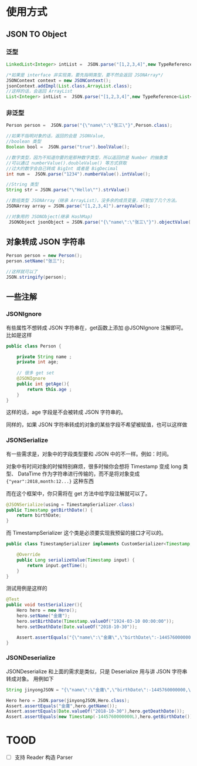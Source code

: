 # 使用方式

## JSON TO Object

### 泛型

```java
LinkedList<Integer> intList =  JSON.parse("[1,2,3,4]",new TypeReference<LinkedList<Integer>>(){});

/*如果是 interface 非实现类，要先指明类型，要不然会返回 JSONArray*/
JSONContext context = new JSONContext();
jsonContext.addImpl(List.class,ArrayList.class);
//这样的话，会返回 ArrayList
List<Integer> intList =  JSON.parse("[1,2,3,4]",new TypeReference<List<Integer>>(){},context);
```

### 非泛型


```java
Person person =  JSON.parse("{\"name\":\"张三\"}",Person.class);

//如果不指明对象的话，返回的会是 JSONValue,
//boolean 类型
Boolean bool =  JSON.parse("true").boolValue();

//数字类型，因为不知道你要的是那种数字类型，所以返回的是 Number 的抽象类
//可以通过 numberValue().doubleValue() 等方式获取
//过大的数字会自己转成 BigInt 或者是 BigDecimal
int num =  JSON.parse("1234").numberValue().intValue();

//String 类型
String str = JSON.parse("\"Hello\"").strValue()

//数组类型 JSONArray（继承 ArrayList），没多余的成员变量，只增加了几个方法。
JSONArray array = JSON.parse("[1,2,3,4]").arrayValue();

//对象用的 JSONObject(继承 HashMap)
 JSONObject jsonObject = JSON.parse("{\"name\":\"张三\"}").objectValue();
```

## 对象转成 JSON 字符串
```java
Person person = new Person();
person.setName("张三");

//这样就可以了
JSON.stringify(person);
```

## 一些注解

### JSONIgnore
有些属性不想转成 JSON 字符串在，get函数上添加 @JSONIgnore 注解即可。
比如是这样
```java
public class Person {

    private String name ;
    private int age;
    
    // 很多 get set
    @JSONIgnore
    public int getAge(){
		return this.age ;
    }
}
```

这样的话，age 字段是不会被转成 JSON 字符串的。

同样的，如果 JSON 字符串转成的对象的某些字段不希望被赋值，也可以这样做

### JSONSerialize

有一些需求是，对象中的字段类型要和 JSON 中的不一样。例如：时间。

对象中有时间对象的时候特别麻烦，很多时候你会想将 Timestamp 变成 long 类型、
DataTime 作为字符串进行传输的，而不是将对象变成 `{"year":2018,month:12...}` 这种东西

而在这个框架中，你只需将在 get 方法中给字段注解就可以了。

```java
@JSONSerialize(using = TimestampSerializer.class)
public Timestamp getBirthDate() {
    return birthDate;
}
```

而 TimestampSerializer 这个类是必须要实现我预留的接口才可以的。
```java
public class TimestampSerializer implements CustomSerializer<Timestamp,Long> {

    @Override
    public Long serializeValue(Timestamp input) {
        return input.getTime();
    }
}
```

测试用例是这样的
```java
@Test
public void testSerializer(){
 	Hero hero = new Hero();
    hero.setName("金庸");
    hero.setBirthDate(Timestamp.valueOf("1924-03-10 00:00:00"));
    hero.setDeathDate(Date.valueOf("2018-10-30"));

   	Assert.assertEquals("{\"name\":\"金庸\",\"birthDate\":-1445760000000,\"deathDate\":\"2018-10-30 00:00:00\"}",JSON.stringify(hero));
}
```

### JSONDeserialize

JSONDeserialize 和上面的需求是类似，只是 Deserialize 用与讲 JSON 字符串转成对象。 
用例如下
```java
String jinyongJSON = "{\"name\":\"金庸\",\"birthDate\":-1445760000000,\"deathDate\":\"2018-10-30 00:00:00\"}";

Hero hero = JSON.parse(jinyongJSON,Hero.class);
Assert.assertEquals("金庸",hero.getName());
Assert.assertEquals(Date.valueOf("2018-10-30"),hero.getDeathDate());
Assert.assertEquals(new Timestamp(-1445760000000L),hero.getBirthDate());
```




# TOOD 
- [ ] 支持 Reader 构造 Parser